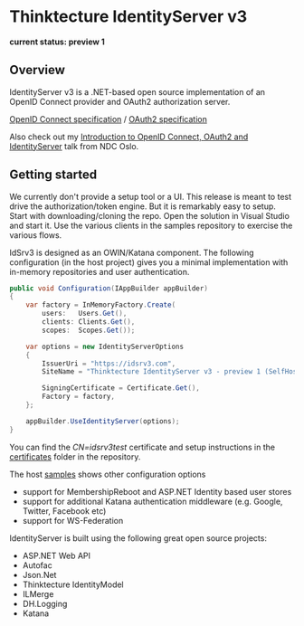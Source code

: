 # Thinktecture IdentityServer v3 #

**current status: preview 1**

## Overview ##

IdentityServer v3 is a .NET-based open source implementation of an OpenID Connect provider and OAuth2 authorization server.

[OpenID Connect specification](http://openid.net/specs/openid-connect-core-1_0.html) / [OAuth2 specification](http://tools.ietf.org/html/rfc6749 "OAuth2 specification")

Also check out my [Introduction to OpenID Connect, OAuth2 and IdentityServer](https://vimeo.com/97344501) talk from NDC Oslo.

## Getting started ##
We currently don't provide a setup tool or a UI. This release is meant to test drive the authorization/token engine. But it is remarkably easy to setup. Start with downloading/cloning the repo. Open the solution in Visual Studio and start it. Use the various clients in the samples repository to exercise the various flows.

IdSrv3 is designed as an OWIN/Katana component. The following configuration (in the host project) gives you a minimal implementation with in-memory repositories and user authentication.

```csharp
public void Configuration(IAppBuilder appBuilder)
{
    var factory = InMemoryFactory.Create(
        users:   Users.Get(), 
        clients: Clients.Get(), 
        scopes:  Scopes.Get());

    var options = new IdentityServerOptions
    {
        IssuerUri = "https://idsrv3.com",
        SiteName = "Thinktecture IdentityServer v3 - preview 1 (SelfHost)"

        SigningCertificate = Certificate.Get(),
        Factory = factory,
    };

    appBuilder.UseIdentityServer(options);
}
```

You can find the *CN=idsrv3test* certificate and setup instructions in the [certificates](https://github.com/thinktecture/Thinktecture.IdentityServer.v3.Samples/tree/master/source/Certificates) folder in the repository.

The host [samples](https://github.com/thinktecture/Thinktecture.IdentityServer.v3.Samples/) shows other configuration options
* support for MembershipReboot and ASP.NET Identity based user stores
* support for additional Katana authentication middleware (e.g. Google, Twitter, Facebook etc)
* support for WS-Federation

IdentityServer is built using the following great open source projects:

- ASP.NET Web API
- Autofac
- Json.Net
- Thinktecture IdentityModel
- ILMerge
- DH.Logging
- Katana
